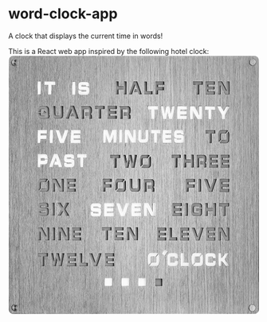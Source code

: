 # word-clock-app
A clock that displays the current time in words!


This is a React web app inspired by the following hotel clock:
![](public/inspiration-pic.jpg)
